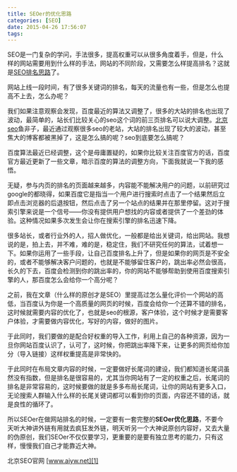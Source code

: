 ```yaml
---
title: SEOer的优化思路
categories: [SEO]
date: 2015-04-26 17:56:07
tags:
---
```


SEO是一门复杂的学问，手法很多，提高权重可以从很多角度着手，但是，什么样的网站需要用到什么样的手法，网站的不同阶段，又需要怎么样提高排名？这就是<a title="" href="http://www.aiyw.net/seosl" target="_blank" data-original-title="SEO排名思路" rel="noopener noreferrer">SEO排名思路</a>了。

网站上线一段时间，有了很多关键词的排名，每天的流量也有一些，但是怎么也提高不上去，怎么办呢？

我们如果注意观察会发现，百度最近的算法又调整了，很多的大站的排名也出现了波动，最简单的，站长们比较关心的seo这个词的前三页排名可以说大调整。<a title="" href="http://www.aiyw.net/" target="_blank" data-original-title="北京SEO" rel="noopener noreferrer">北京seo</a>鱼非子，最近通过观察很多seo的老站，大站的排名出现了较大的波动，甚至焦大的博客都被黑掉了，这是怎么搞的呢？seo到底要怎么搞呢？

百度算法最近已经调整，这个是毋庸置疑的，如果你比较关注百度官方的话，百度官方最近更新了一些文章，暗示百度的算法的调整方向，下面我就说一下我的感悟。

无疑，参与内页的排名的页面越来越多，内容能不能解决用户的问题，以前研究过google的都晓得，如果百度它是指当一个用户进行搜索时点击了一个结果然后立即点击浏览器的后退按钮，然后点击了另一个站点的结果并在那里停留。这对于搜索引擎来说是一个信号——你没有提供用户想找的内容或者提供了一个差劲的体验。这种情况如果多次发生会让你在搜索引擎的排名迅速下降。

很多站长，或者行业外的人，招人做优化，一般都是给出关键词，给出网站。我想说的是，拍上去，并不难，难的是，稳定住，我们不研究任何的算法，试着想一下。如果你运用了一些手段，让自己百度排名上升了，但是如果你的网页是不安全的，或者不能够解决客户问题的，也就是不能够留住客户的，跳出率必然会很高，长久的下去，百度会检测到你的跳出率的，你的网站不能够帮助到使用百度搜索引擎的人，那百度怎么会给你一个高分呢？

之前，我在文章（什么样的原创才是SEO）里提高过怎么量化评价一个网站的高低，当百度认为你是一个高质量的网页的时候，百度会给你一个还算不错的排名，这时候就需要内容的优化了，也就是seo的根源，客户体验，这个时候才是需要客户体验，才需要做内容优化，写好的内容，做好的图片。

于此同时，我们要做的是配合好权重的导入工作，利用上自己的各种资源，因为一旦你网站百度认识了，认可了，这时候，你把跳出率降下来，让更多的网页给你加分（导入链接）这样权重提高是非常快的。

于此同时在布局文章内容的时候，一定要做好长尾词的建设，我们都知道长尾词虽然没有指数，但是排名是很容易的，尤其当你网站有了一定的权重之后，长尾词的排名是非常容易的，这时候要做的就是多多布局长尾词，让你的网站有更多入口，无论搜索人群输入什么样的长尾关键词都可以看到你的页面，内容还不错的话，就是良性的循环了。

所以SEOer在做网站排名的时候，一定要有一套完整的**SEOer优化思路**，不要今天听大神讲外链有用就去疯狂发外链，明天听另一个大神说原创内容好，又去大量的伪原创，我们SEOer不仅仅要学习，更重要的是要有独立思考的能力，只有这样，慢慢我们自己才能靠近大神。

北京SEO官网 [www.aiyw.net][1]<span id="_baidu_bookmark_start_6" style="line-height: 0px; display: none;"><a>‍</a></span>

[1]: http://www.aiyw.ne